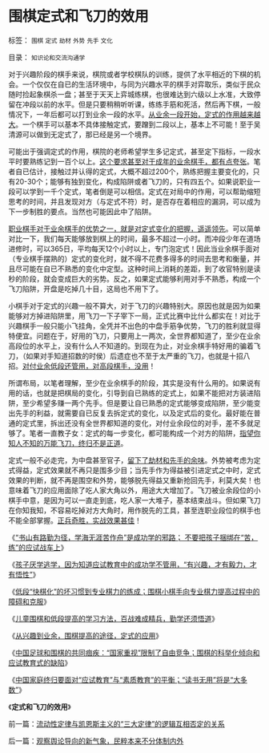 # 围棋定式和飞刀的效用

标签： `围棋` `定式` `劫材` `外势` `先手` `文化` 

目录： `知识论和交流沟通学`

对于兴趣阶段的棋手来说，棋院或者学校棋队的训练，提供了水平相近的下棋的机会。一个仅仅在自已的生活环境中，与同为兴趣水平的棋手对弈取乐，类似于民众随时捡起象棋杀一盘；甚至于天天上弈城练棋，也很难达到六级以上水准，大致停留在冲段以前的水平。但是只要稍稍听听课，练练手筋和死活，然后再下棋，一般情况下，一年后都可以打到业余一段的水平。[从业余一段开始，定式的作用越来越大](../../../2013/10/26/从兴趣到业余，围棋提高的途径，定式的应用.md)。一个棋手可以基本不具体接触定式，要蹭到二段以上，基本上不可能！至于吴清源可以做到无定式了，那已经是另一个境界。



可能出于强调定式的作用，棋院的老师希望学生多记定式，甚至定下指标，一段水平时要熟练记到一百个以上。[这个要求甚至对于成年的业余棋手，都有点夸张](../../../2013/10/24/百战难成精兵，勤学还须悟道.md)。笔者自已估计，接触过并认得的定式，大概不超过200个，熟练把握主要变化的，只有20-30个；能够有独到变化，构成陷阱或者飞刀的，只有四五个。如果说职业一段可以学到一千个定式，笔者倒是可以相信。定式在对局中的作用，可以帮助缩短思考的时间，并且发现对方（与定式不符）时，是否存在着相应的漏洞，可以成为下一步制胜的要点。当然也可能因此中了陷阱。

[职业棋手对于业余棋手的优势之一，就是对定式变化的把握，遥遥领先](../../../2013/10/6/职业冲段难，难过攻博士，兼谈弈城.md)。可以简单对比一下，我们每天能够放到棋上的时间，最多不超过一小时。而冲段少年在道场进修时，可以365日，平均每天12个小时以上，专门泡定式！因此当业余棋手面对（专业棋手摆熟的）定式的变化时，就不得不花费多得多的时间去思考和衡量，并且尽可能在自已不熟悉的变化中定型。这种时间上消耗的差距，到了收官特别是读秒的阶段，就会变成巨大的劣势。反之，如果定式能够利用对手不熟悉，构成一个飞刀陷阱，开盘是吃掉几十目，这局也不用下了。

小棋手对于定式的兴趣一般不算大，对于飞刀的兴趣特别大。原因也就是因为如果能够对方掉进陷阱里，用飞刀一下子宰下一局，正式比赛中比什么都实在！对比于兴趣棋手一般只能小飞挂角，全凭并不出色的中盘手筋争优势，飞刀的胜利就显得特便宜。问题在于，好用的飞刀，只要用上一两次，全世界都知道了，至少在业余高段位的水平上，没有什么人不知道的。到现在为止，对业余棋手特好用的骗着飞刀，（如果对手知道招数的时侯）后遗症也不至于太严重的飞刀，也就是十招八招。[对付业余低段还管用，对高段棋手，没用](../../../2013/10/15/下围棋归根到底是求道，围棋胜负感，零和，交换创造价值.md)！

所谓布局，以笔者理解，至少在业余棋手的阶段，其实是没有什么用的。如果说有用的话，也就是把棋局的变化，引导到自已熟练的定式上，如果不能把对方装进陷阱，至少希望多赚一两个先手。但是要让自已熟悉的定式能够变成陷阱，至少能变出先手的利益，就需要自已反复去拆定式的变化，以及定式后的变化。最好能在普通的定式里，拆出还没有全世界都知道的变化，对付业余段位的对手，差不多就足够了。笔者一直教子女：定式的每一步变化，都可能构成一个对方的陷阱，[指望你知人不知的万能飞刀，终归不是正道](../../../2013/10/17/职业棋手，业余棋手和兴趣棋手，彼此间的棋力，提高，打劫；.md)。

定式一般不必走完，为中盘甚至官子，[留下了劫材和先手的余味](../../../2013/10/18/打劫，先手，脱先，急所，大场，大形势.md)。外势被考虑为定式得益，定式效果就不再只是围多少目；当先手作为得益被引进定式之中时，定式效果的判断，就不再是围空和外势，能够脱先得益又重新抢回先手，利莫大矣！也意味着飞刀的应用面除了吃人家大角以外，用途大大增加了。飞刀被业余段位的小棋手中意，是因为可以一直走到底，吃人家一大堆子，基本结束战斗。但如果飞刀在你知我知，不容易吃掉对方大角时，用作脱先的工具，甚至连职业段位的棋手也不能全部掌握。[正兵奇胜，实战效果甚佳](../../../2013/10/20/围棋打劫中的经济学，及战略，及战术.md)！



《[“书山有路勤为径，学海无涯苦作舟”是成功学的邪路；
不要把孩子捆绑在“苦，练”的应试战车上](../../../2013/10/21/不要把孩子捆绑在“苦，练”的应试教育的战车上.md)》

《[孩子厌学逃学，因为知道应试教育中的成功学不管用，“有兴趣，才有毅力，才有悟性”](../../../2013/10/22/孩子厌学，因为知道应试教育中的成功学不管用.md)》

《[低段“快棋化”的坏习惯到专业棋力的练成；围棋小棋手向专业棋力提高过程中的障碍和克服](../../../2013/10/23/低段“快棋化”的坏习惯到专业棋力的练成.md)》

《[儿童围棋和低段提高的学习方法，百战难成精兵，勤学还须悟道](../../../2013/10/24/百战难成精兵，勤学还须悟道.md)》

《[从兴趣到业余，围棋提高的途径，定式的应用](../../../2013/10/26/从兴趣到业余，围棋提高的途径，定式的应用.md)》

《[中国足球和围棋的共同痼疾：“国家重视”限制了自由竞争；围棋的科举化倾向和应试教育式的缺陷](../../../2013/10/27/中国足球和围棋的共同痼疾.md)》

《[中国家庭终归要面对“应试教育”与“素质教育”的平衡；“读书无用”将是“大多数”](../../../2013/10/28/终归需要平衡“应试教育”与“素质教育”.md)》

《**定式和飞刀的效用**》



前一篇：[流动性定律与凯恩斯主义的“三大定律”的逻辑互相否定的关系](../../../2013/10/28/流动性定律与凯恩斯主义的“三大定律”的逻辑互相否定的关系.md)

后一篇：[观察舆论导向的新气象，民粹本来不分体制内外](../../../2013/10/29/观察舆论导向的新气象，民粹本来不分体制内外.md)